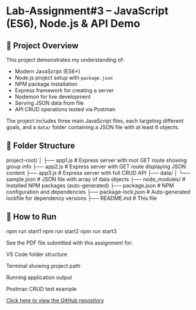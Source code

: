 # Lab-Assignment#3 – JavaScript (ES6), Node.js & API Demo

## 📁 Project Overview

This project demonstrates my understanding of:

- Modern JavaScript (ES6+)
- Node.js project setup with `package.json`
- NPM package installation
- Express framework for creating a server
- Nodemon for live development
- Serving JSON data from file
- API CRUD operations tested via Postman

The project includes three main JavaScript files, each targeting different goals, and a `data/` folder containing a JSON file with at least 6 objects.

## 📂 Folder Structure

project-root/
│
├── app1.js # Express server with root GET route showing group info
├── app2.js # Express server with GET route displaying JSON content
├── app3.js # Express server with full CRUD API
├── data/
│ └── sample.json # JSON file with array of data objects
├── node_modules/ # Installed NPM packages (auto-generated)
├── package.json # NPM configuration and dependencies
├── package-lock.json # Auto-generated lockfile for dependency versions
├── README.md # This file


## 🚀 How to Run

npm run start1
npm run start2
npm run start3

See the PDF file submitted with this assignment for:

VS Code folder structure

Terminal showing project path

Running application output

Postman CRUD test example

[Click here to view the GitHub repository](https://github.com/JoseSierra1982/Java-Script-Frameworks_Assignment-3.git)

